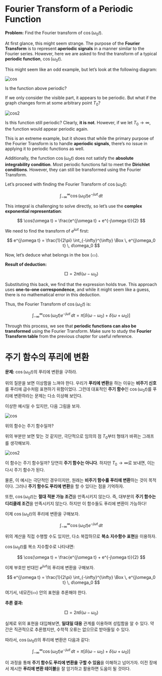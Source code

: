
# Fourier Transform of a Periodic Function

**Problem:** Find the Fourier transform of $\cos(\omega_0 t)$.

At first glance, this might seem strange. The purpose of the **Fourier Transform** is to represent **aperiodic signals** in a manner similar to the Fourier series. However, here we are asked to find the transform of a typical **periodic function**, $\cos(\omega_0 t)$.

This might seem like an odd example, but let’s look at the following diagram:

![cos](https://i.imgur.com/3xGX6QN.png)

Is the function above periodic?

If we only consider the visible part, it appears to be periodic. But what if the graph changes form at some arbitrary point $T_0$?

![cos2](https://i.imgur.com/VSVtNS9.png)

Is this function still periodic? Clearly, **it is not**. However, if we let $T_0 \to \infty$, the function would appear periodic again.

This is an extreme example, but it shows that while the primary purpose of the Fourier Transform is to handle **aperiodic signals**, there’s no issue in applying it to periodic functions as well.

Additionally, the function $\cos(\omega_0 t)$ does not satisfy the **absolute integrability condition**. Most periodic functions fail to meet the **Dirichlet conditions**. However, they can still be transformed using the Fourier Transform.

Let’s proceed with finding the Fourier Transform of $\cos(\omega_0 t)$:

$$
\int_{-\infty}^{\infty} \cos(\omega_0 t) e^{-j\omega t} \, dt
$$

This integral is challenging to solve directly, so let’s use the **complex exponential representation**:

$$
\cos(\omega t) = \frac{e^{j\omega t} + e^{-j\omega t}}{2}
$$

We need to find the transform of $e^{j\omega t}$ first:

$$
e^{j\omega t} = \frac{1}{2\pi} \int_{-\infty}^{\infty} \Box \, e^{j\omega_0 t} \, d\omega_0
$$

Now, let’s deduce what belongs in the box (▭).

**Result of deduction:**

$$
\Box = 2\pi\delta(\omega - \omega_0)
$$

Substituting this back, we find that the expression holds true. This approach uses **one-to-one correspondence**, and while it might seem like a guess, there is no mathematical error in this deduction.

Thus, the Fourier Transform of $\cos(\omega_0 t)$ is:

$$
\int_{-\infty}^{\infty} \cos(\omega_0 t) e^{-j\omega t} \, dt = \pi\left[\delta(\omega - \omega_0) + \delta(\omega + \omega_0)\right]
$$

Through this process, we see that **periodic functions can also be transformed** using the Fourier Transform. Make sure to study the **Fourier Transform table** from the previous chapter for useful reference.


# 주기 함수의 푸리에 변환

**문제:** $\cos(\omega_0 t)$의 푸리에 변환을 구하라.

위의 질문을 보면 이상함을 느껴야 한다. 우리가 **푸리에 변환**을 하는 이유는 **비주기 신호**를 푸리에 급수처럼 표현하기 위함이었다. 그런데 대표적인 **주기 함수**인 $\cos(\omega_0 t)$를 푸리에 변환하라는 문제는 다소 이상해 보인다.

이상한 예시일 수 있지만, 다음 그림을 보자.

![cos](https://i.imgur.com/3xGX6QN.png)

위의 함수는 주기 함수일까?

위의 부분만 보면 맞는 것 같지만, 극단적으로 임의의 점 $T_0$부터 형태가 바뀌는 그래프를 생각해보자.

![cos2](https://i.imgur.com/VSVtNS9.png)

이 함수는 주기 함수일까? 당연히 **주기 함수는 아니다**. 하지만 $T_0 \to \infty$로 보내면, 이는 다시 주기 함수가 된다.

물론, 이 예시는 극단적인 경우이지만, 원래는 **비주기 함수를 푸리에 변환**하는 것이 목적이다. 그러나 **주기 함수도 푸리에 변환**을 할 수 있다는 점을 기억하자.

또한, $\cos(\omega_0 t)$는 **절대 적분 가능 조건**을 만족시키지 않는다. 즉, 대부분의 **주기 함수는 디리클레 조건**을 만족시키지 않는다. 하지만 이 함수들도 푸리에 변환이 가능하다!

이제 $\cos(\omega_0 t)$의 푸리에 변환을 구해보자.

$$
\int_{-\infty}^{\infty} \cos(\omega_0 t) e^{-j\omega t} \, dt
$$

위의 계산을 직접 수행할 수도 있지만, 다소 복잡하므로 **복소 지수함수 표현**을 이용하자.

$\cos(\omega_0 t)$를 복소 지수함수로 나타내면:

$$
\cos(\omega t) = \frac{e^{j\omega t} + e^{-j\omega t}}{2}
$$

이제 부호만 반대인 $e^{j\omega t}$의 푸리에 변환을 구해보자.

$$
e^{j\omega t} = \frac{1}{2\pi} \int_{-\infty}^{\infty} \Box \, e^{j\omega_0 t} \, d\omega_0
$$

여기서, 네모칸(▭) 안의 표현을 추론해야 한다.

**추론 결과:**

$$
\Box = 2\pi\delta(\omega - \omega_0)
$$

실제로 위의 표현을 대입해보면, **일대일 대응** 관계를 이용하여 성립함을 알 수 있다. 약간은 직관적으로 추론했지만, 수학적 오류는 없으므로 받아들일 수 있다.

따라서, $\cos(\omega_0 t)$의 푸리에 변환은 다음과 같다:

$$
\int_{-\infty}^{\infty} \cos(\omega_0 t) e^{-j\omega t} \, dt = \pi\left[\delta(\omega - \omega_0) + \delta(\omega + \omega_0)\right]
$$

이 과정을 통해 **주기 함수도 푸리에 변환을 구할 수 있음**을 이해하고 넘어가자. 이전 장에서 제시한 **푸리에 변환 테이블**을 잘 암기하고 활용하면 도움이 될 것이다.
